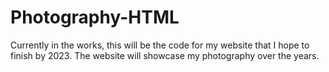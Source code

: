 # Photography-HTML
Currently in the works, this will be the code for my website that I hope to finish by 2023. The website will showcase my photography over the years.
